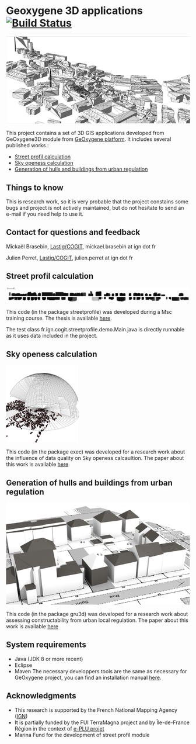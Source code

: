 # Geoxygene 3D applications  [![Build Status](https://travis-ci.org/IGNF/geoxygene-sig3d-appli.svg?branch=master)](https://travis-ci.org/IGNF/geoxygene-sig3d-appli)


![3D Image](https://raw.githubusercontent.com/IGNF/geoxygene-sig3d-appli/master/img/3Dimg.png)

This project contains a set of 3D GIS applications developed from GeOxygene3D module from [GeOxygene platform](https://github.com/IGNF/geoxygene). It includes several published works :
 - [Street profil calculation](#street_profil_calculation)   
 - [Sky openess calculation](http://recherche.ign.fr/labos/cogit/publiCOGITDetail.php?idpubli=4759&portee=chercheur&id=59&classement=date&duree=100&nomcomplet=Brasebin%20Mickael&annee=2012&principale=)
 - [Generation of hulls and buildings from urban regulation](http://recherche.ign.fr/labos/cogit/publiCOGITDetail.php?idpubli=4120&portee=chercheur&id=59&classement=date&duree=100&nomcomplet=Brasebin%20Mickael&annee=2011&principale=)

## Things to know

This is research work, so it is very probable that the project constains some bugs and project is not actively maintained, but do not hesitate to send an e-mail if you need help to use it.

## Contact for questions and feedback

Mickaël Brasebin, [Lastig/COGIT](http://recherche.ign.fr/labos/cogit/cv.php?nom=Brasebin), mickael.brasebin at ign dot fr

Julien Perret, [Lastig/COGIT](http://recherche.ign.fr/labos/cogit/cv.php?nom=Perret), julien.perret at ign dot fr


## Street profil calculation


![Image of profile result](https://raw.githubusercontent.com/IGNF/geoxygene-sig3d-appli/master/img/StreetProfile.png)


This code (in the package streetprofile) was developed during a Msc training course. The thesis is available [here](http://recherche.ign.fr/labos/cogit/publiCOGITDetail.php?idpubli=5214).

The test class fr.ign.cogit.streetprofile.demo.Main.java is directly runnable as it uses data included in the project.


## Sky openess calculation

![Image of generated geometry](https://raw.githubusercontent.com/IGNF/geoxygene-sig3d-appli/master/img/openess.png )



This code (in the package exec) was developed for a research work about the influence of data quality on Sky openess calcaultion. The paper about this work is available [here](http://recherche.ign.fr/labos/cogit/publiCOGITDetail.php?idpubli=4759&portee=chercheur&id=59&classement=date&duree=100&nomcomplet=Brasebin%20Mickael&annee=2012&principale=)

## Generation of hulls and buildings from urban regulation

![Simulation image](https://raw.githubusercontent.com/IGNF/geoxygene-sig3d-appli/master/img/simul.png)

This code (in the package gru3d) was developed for a research work about assessing constructability from urban local regulation. The paper about this work is available [here](http://recherche.ign.fr/labos/cogit/publiCOGITDetail.php?idpubli=4120&portee=chercheur&id=59&classement=date&duree=100&nomcomplet=Brasebin%20Mickael&annee=2011&principale=)

## System requirements

+ Java (JDK 8 or more recent)
+ Eclipse
+ Maven
The necessary developpers tools are the same as necessary for GeOxygene project, you can find an installation manual [here](http://ignf.github.io/geoxygene/documentation/developer/install.html).

## Acknowledgments


+ This research is supported by the French National Mapping Agency ([IGN](http://www.ign.fr))
+ It is partially funded by the FUI TerraMagna project and by Île-de-France
Région in the context of [e-PLU projet](www.e-PLU.fr)
+ Marina Fund for the development of street profil module
